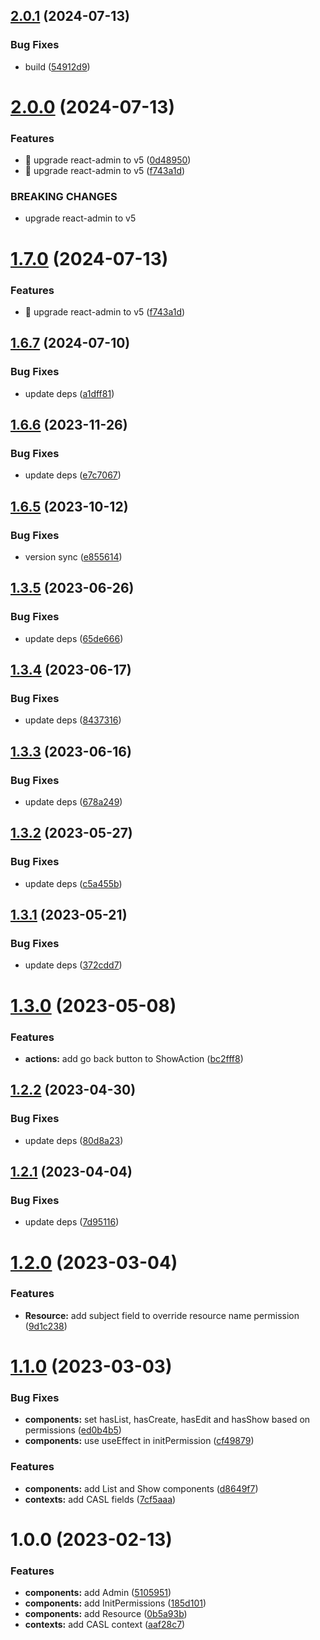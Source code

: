 ## [2.0.1](https://github.com/ra-libs/react-rbac/compare/v2.0.0...v2.0.1) (2024-07-13)


### Bug Fixes

* build ([54912d9](https://github.com/ra-libs/react-rbac/commit/54912d9cd24c7e3192882cc5b67bb74866fe0fef))

# [2.0.0](https://github.com/ra-libs/react-rbac/compare/v1.6.7...v2.0.0) (2024-07-13)


### Features

* :rocket: upgrade react-admin to v5 ([0d48950](https://github.com/ra-libs/react-rbac/commit/0d4895044c4634480d902556894b689a1f28ca26))
* :rocket: upgrade react-admin to v5 ([f743a1d](https://github.com/ra-libs/react-rbac/commit/f743a1da736b4231ebf26d0e01b8dacc0fb0a621))


### BREAKING CHANGES

* upgrade react-admin to v5

# [1.7.0](https://github.com/ra-libs/react-rbac/compare/v1.6.7...v1.7.0) (2024-07-13)


### Features

* :rocket: upgrade react-admin to v5 ([f743a1d](https://github.com/ra-libs/react-rbac/commit/f743a1da736b4231ebf26d0e01b8dacc0fb0a621))

## [1.6.7](https://github.com/ra-libs/react-rbac/compare/v1.6.6...v1.6.7) (2024-07-10)


### Bug Fixes

* update deps ([a1dff81](https://github.com/ra-libs/react-rbac/commit/a1dff812ebd30e9f679df3c159b15e04baaf4243))

## [1.6.6](https://github.com/ra-libs/react-rbac/compare/v1.6.5...v1.6.6) (2023-11-26)


### Bug Fixes

* update deps ([e7c7067](https://github.com/ra-libs/react-rbac/commit/e7c7067261bf8357e05f609863a24dd54840cd98))

## [1.6.5](https://github.com/ra-libs/react-rbac/compare/v1.6.4...v1.6.5) (2023-10-12)


### Bug Fixes

* version sync ([e855614](https://github.com/ra-libs/react-rbac/commit/e8556141d653124a022d39af7171a447fd38ce35))

## [1.3.5](https://github.com/ra-libs/react-rbac/compare/v1.3.4...v1.3.5) (2023-06-26)


### Bug Fixes

* update deps ([65de666](https://github.com/ra-libs/react-rbac/commit/65de666bb520a63dfe4aa00ec9a5578a4e4fa2be))

## [1.3.4](https://github.com/ra-libs/react-rbac/compare/v1.3.3...v1.3.4) (2023-06-17)


### Bug Fixes

* update deps ([8437316](https://github.com/ra-libs/react-rbac/commit/84373161aa2525ee4111f362930eb913c35c02b0))

## [1.3.3](https://github.com/ra-libs/react-rbac/compare/v1.3.2...v1.3.3) (2023-06-16)


### Bug Fixes

* update deps ([678a249](https://github.com/ra-libs/react-rbac/commit/678a24990ef34e5e05d47b4d1b72122d1f1a8cc3))

## [1.3.2](https://github.com/ra-libs/react-rbac/compare/v1.3.1...v1.3.2) (2023-05-27)


### Bug Fixes

* update deps ([c5a455b](https://github.com/ra-libs/react-rbac/commit/c5a455bb9650944a6ab926b1abc929784230ff99))

## [1.3.1](https://github.com/ra-libs/react-rbac/compare/v1.3.0...v1.3.1) (2023-05-21)


### Bug Fixes

* update deps ([372cdd7](https://github.com/ra-libs/react-rbac/commit/372cdd77c4640d91de88b77c3b1760803a4d9d85))

# [1.3.0](https://github.com/ra-libs/react-rbac/compare/v1.2.2...v1.3.0) (2023-05-08)


### Features

* **actions:** add go back button to ShowAction ([bc2fff8](https://github.com/ra-libs/react-rbac/commit/bc2fff8ce30d72dc441ab17f5e696cf7baf5a8ac))

## [1.2.2](https://github.com/ra-libs/react-rbac/compare/v1.2.1...v1.2.2) (2023-04-30)


### Bug Fixes

* update deps ([80d8a23](https://github.com/ra-libs/react-rbac/commit/80d8a231c61892abe1c6c361173e3f0f15a14520))

## [1.2.1](https://github.com/ra-libs/react-rbac/compare/v1.2.0...v1.2.1) (2023-04-04)


### Bug Fixes

* update deps ([7d95116](https://github.com/ra-libs/react-rbac/commit/7d9511699a775e210579b132a52b486da438668b))

# [1.2.0](https://github.com/ra-libs/react-rbac/compare/v1.1.0...v1.2.0) (2023-03-04)


### Features

* **Resource:** add subject field to override resource name permission ([9d1c238](https://github.com/ra-libs/react-rbac/commit/9d1c23840d636176140cabd32e2c845a7995260c))

# [1.1.0](https://github.com/ra-libs/react-rbac/compare/v1.0.0...v1.1.0) (2023-03-03)


### Bug Fixes

* **components:** set hasList, hasCreate, hasEdit and hasShow based on permissions ([ed0b4b5](https://github.com/ra-libs/react-rbac/commit/ed0b4b5e11a011cfb7f7393c81c9c06be5d1b199))
* **components:** use useEffect in initPermission ([cf49879](https://github.com/ra-libs/react-rbac/commit/cf498791eb1530e472dd7bfa2a221ec6fe6873ec))


### Features

* **components:** add List and Show components ([d8649f7](https://github.com/ra-libs/react-rbac/commit/d8649f7add3a8832a8c34a43523ffc407cd517c8))
* **contexts:** add CASL fields ([7cf5aaa](https://github.com/ra-libs/react-rbac/commit/7cf5aaaffb13820d47654889a7ee69c87909a931))

# 1.0.0 (2023-02-13)


### Features

* **components:** add Admin ([5105951](https://github.com/ra-libs/react-rbac/commit/51059518c4350c990439347031b905f853d7bc69))
* **components:** add InitPermissions ([185d101](https://github.com/ra-libs/react-rbac/commit/185d101fb2b07f52183c0b79a46f838b15b48814))
* **components:** add Resource ([0b5a93b](https://github.com/ra-libs/react-rbac/commit/0b5a93b62ac7b6ed8cb8eb6b37d00211861f2409))
* **contexts:** add CASL context ([aaf28c7](https://github.com/ra-libs/react-rbac/commit/aaf28c767b244791d5e60e94af1d69745b648e35))
